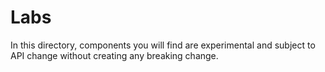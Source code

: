# Labs

In this directory, components you will find are experimental and
subject to API change without creating any breaking change.
